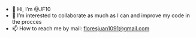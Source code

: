 - 👋 Hi, I’m @JF10
- 👀 I’m interested to collaborate as much as I can and improve my code in the procces
- 📫 How to reach me by mail: floresjuan1091@gmail.com

<!---
JF10/JF10 is a ✨ special ✨ repository because its `README.md` (this file) appears on your GitHub profile.
You can click the Preview link to take a look at your changes.
--->
